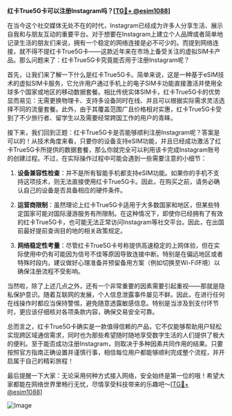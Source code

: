 **红卡True5G卡可以注册Instagram吗？[[TG💪+ @esim1088](https://t.me/s/esim1088)]**

在当今这个社交媒体无处不在的时代，Instagram已经成为许多人分享生活、展示自我和与朋友互动的重要平台。对于想要在Instagram上建立个人品牌或者简单地记录生活的朋友们来说，拥有一个稳定的网络连接是必不可少的。而提到网络连接，就不得不提红卡True5G卡——这款近年来在市场上备受关注的虚拟SIM卡产品。那么问题来了：红卡True5G卡究竟能否用于注册Instagram呢？

首先，让我们来了解一下什么是红卡True5G卡。简单来说，这是一种基于eSIM技术的虚拟SIM卡服务，它允许用户通过手机上的电子SIM卡功能直接激活并使用全球多个国家或地区的移动数据套餐。相比传统实体SIM卡，红卡True5G卡的优势显而易见：无需更换物理卡、支持多设备同时在线、并且可以根据实际需求灵活选择不同的流量套餐。此外，由于其覆盖范围广且价格相对实惠，红卡True5G卡受到了不少旅行者、留学生以及需要经常跨国工作的用户的青睐。

接下来，我们回到正题：红卡True5G卡是否能够顺利注册Instagram呢？答案是可以的！从技术角度来看，只要你的设备支持eSIM功能，并且已经成功激活了红卡True5G卡所提供的数据套餐，那么你就完全可以利用该卡完成Instagram账号的创建过程。不过，在实际操作过程中可能会遇到一些需要注意的小细节：

1. **设备兼容性检查**：并不是所有智能手机都支持eSIM功能。如果你的手机不支持这项技术，则无法直接使用红卡True5G卡。因此，在购买之前，请务必确认自己的设备是否具备相应的硬件条件。
   
2. **运营商限制**：虽然理论上红卡True5G卡适用于大多数国家和地区，但某些特定国家可能对国际漫游服务有所限制。在这种情况下，即使你已经拥有了有效的红卡True5G卡，也可能无法正常访问Instagram等社交平台。因此，在出国前最好提前查询目的地的相关政策规定。

3. **网络稳定性考量**：尽管红卡True5G卡号称提供高速稳定的上网体验，但在实际使用中仍有可能因为信号不佳等原因导致连接中断。特别是在偏远地区或者特殊时段内，建议做好心理准备并预留备用方案（例如切换至Wi-Fi环境）以确保注册流程不受影响。

当然啦，除了上述几点之外，还有一个非常重要的因素需要引起重视——那就是隐私保护意识。随着互联网的发展，个人信息泄露事件屡见不鲜。因此，在进行任何在线操作时都应当保持警惕，避免随意透露敏感信息。特别是当涉及到支付环节时，更应该仔细核对各项条款内容，确保交易安全可靠。

总而言之，红卡True5G卡确实是一款值得信赖的产品，它不仅能够帮助用户轻松实现跨区域通信需求，同时也为那些希望随时随地享受数字生活的人们提供了极大的便利。至于能否成功注册Instagram，则取决于多种因素共同作用的结果。只要按照官方指南正确设置并谨慎行事，相信每位用户都能够顺利完成整个流程，并开启属于自己的精彩旅程！

最后提醒一下大家：无论采用何种方式接入网络，安全始终是第一位的哦！希望大家都能在网络世界里畅行无忧，尽情享受科技带来的乐趣吧～[[TG💪+ @esim1088](https://t.me/s/esim1088)]

![Image](https://i.postimg.cc/4NQfJmqS/Snipaste-2025-05-13-00-14-12.png)